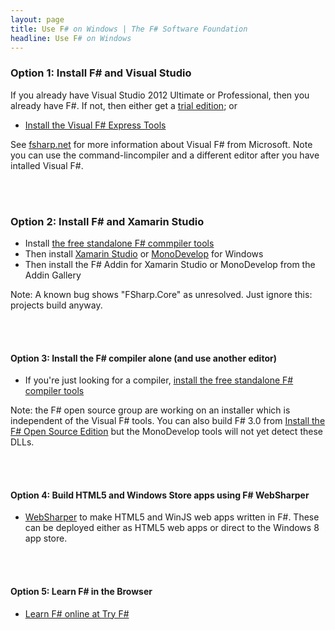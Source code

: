 ```yaml
---
layout: page
title: Use F# on Windows | The F# Software Foundation
headline: Use F# on Windows
---
```



### Option 1: Install F# and Visual Studio

If you already have Visual Studio 2012 Ultimate or Professional, then you already have F#. If not, then either get a [trial edition](http://www.microsoft.com/visualstudio/eng#downloads+d-2012-editions); or

* [Install the Visual F# Express Tools](http://go.microsoft.com/fwlink/?LinkID=261287)

See [fsharp.net](http://fsharp.net) for more information about Visual F# from Microsoft. Note you can use the command-lincompiler and a different editor after you have intalled Visual F#.

<br />
<br />


### Option 2: Install F# and Xamarin Studio 

* Install [the free standalone F# commpiler tools](http://go.microsoft.com/fwlink/?LinkId=261286) 
* Then install [Xamarin Studio](http://xamarin.com/studio) or [MonoDevelop](http://monodevelop.com) for Windows
* Then install the F# Addin for Xamarin Studio or MonoDevelop from the Addin Gallery

Note: A known bug shows "FSharp.Core" as unresolved. Just ignore this: projects build anyway.

<br />
<br />



#### Option 3: Install the F# compiler alone (and use another editor)

* If you're just looking for a compiler, [install the free standalone F# compiler tools](http://go.microsoft.com/fwlink/?LinkId=261286) 

Note: the F# open source group are working on an installer which is independent of the Visual F# tools. You can also build F# 3.0 from [Install the F# Open Source Edition](http://fsharp.github.com/fsharp) but the MonoDevelop tools will not yet detect these DLLs.

<br />
<br />

#### Option 4: Build HTML5 and Windows Store apps using F# WebSharper

* [WebSharper](http://www.websharper.com) to make HTML5 and WinJS web apps written in F#. These can be deployed either as HTML5 web apps or direct to the Windows 8 app store.

<br />
<br />

#### Option 5: Learn F# in the Browser

* [Learn F# online at Try F#](http://tryfsharp.org)


